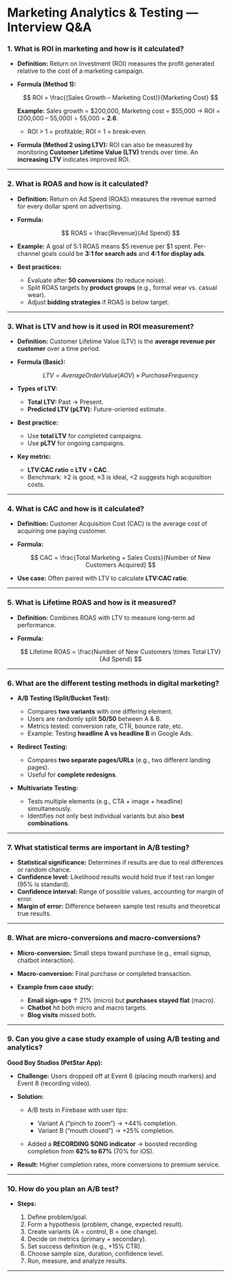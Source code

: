 # Marketing Analytics & Testing — Interview Q&A

### **1. What is ROI in marketing and how is it calculated?**

* **Definition:** Return on Investment (ROI) measures the profit generated relative to the cost of a marketing campaign.
* **Formula (Method 1):**

  $$
  ROI = \frac{(Sales Growth – Marketing Cost)}{Marketing Cost}
  $$

  **Example:** Sales growth = $200,000, Marketing cost = $55,000 →
  ROI = (200,000 – 55,000) ÷ 55,000 = **2.6**.

  * ROI > 1 = profitable; ROI = 1 = break-even.
* **Formula (Method 2 using LTV):**
  ROI can also be measured by monitoring **Customer Lifetime Value (LTV)** trends over time.
  An **increasing LTV** indicates improved ROI.

---

### **2. What is ROAS and how is it calculated?**

* **Definition:** Return on Ad Spend (ROAS) measures the revenue earned for every dollar spent on advertising.
* **Formula:**

  $$
  ROAS = \frac{Revenue}{Ad Spend}
  $$
* **Example:** A goal of 5:1 ROAS means $5 revenue per $1 spent.
  Per-channel goals could be **3:1 for search ads** and **4:1 for display ads**.
* **Best practices:**

  * Evaluate after **50 conversions** (to reduce noise).
  * Split ROAS targets by **product groups** (e.g., formal wear vs. casual wear).
  * Adjust **bidding strategies** if ROAS is below target.

---

### **3. What is LTV and how is it used in ROI measurement?**

* **Definition:** Customer Lifetime Value (LTV) is the **average revenue per customer** over a time period.
* **Formula (Basic):**

  $$
  LTV = Average Order Value (AOV) \times Purchase Frequency
  $$
* **Types of LTV:**

  * **Total LTV:** Past → Present.
  * **Predicted LTV (pLTV):** Future-oriented estimate.
* **Best practice:**

  * Use **total LTV** for completed campaigns.
  * Use **pLTV** for ongoing campaigns.
* **Key metric:**

  * **LTV:CAC ratio = LTV ÷ CAC**.
  * Benchmark: ≥2 is good, ≈3 is ideal, <2 suggests high acquisition costs.

---

### **4. What is CAC and how is it calculated?**

* **Definition:** Customer Acquisition Cost (CAC) is the average cost of acquiring one paying customer.
* **Formula:**

  $$
  CAC = \frac{Total Marketing + Sales Costs}{Number of New Customers Acquired}
  $$
* **Use case:** Often paired with LTV to calculate **LTV:CAC ratio**.

---

### **5. What is Lifetime ROAS and how is it measured?**

* **Definition:** Combines ROAS with LTV to measure long-term ad performance.
* **Formula:**

  $$
  Lifetime ROAS = \frac{Number of New Customers \times Total LTV}{Ad Spend}
  $$

---

### **6. What are the different testing methods in digital marketing?**

* **A/B Testing (Split/Bucket Test):**

  * Compares **two variants** with one differing element.
  * Users are randomly split **50/50** between A & B.
  * Metrics tested: conversion rate, CTR, bounce rate, etc.
  * Example: Testing **headline A vs headline B** in Google Ads.

* **Redirect Testing:**

  * Compares **two separate pages/URLs** (e.g., two different landing pages).
  * Useful for **complete redesigns**.

* **Multivariate Testing:**

  * Tests multiple elements (e.g., CTA + image + headline) simultaneously.
  * Identifies not only best individual variants but also **best combinations**.

---

### **7. What statistical terms are important in A/B testing?**

* **Statistical significance:** Determines if results are due to real differences or random chance.
* **Confidence level:** Likelihood results would hold true if test ran longer (95% is standard).
* **Confidence interval:** Range of possible values, accounting for margin of error.
* **Margin of error:** Difference between sample test results and theoretical true results.

---

### **8. What are micro-conversions and macro-conversions?**

* **Micro-conversion:** Small steps toward purchase (e.g., email signup, chatbot interaction).
* **Macro-conversion:** Final purchase or completed transaction.
* **Example from case study:**

  * **Email sign-ups** ↑ 21% (micro) but **purchases stayed flat** (macro).
  * **Chatbot** hit both micro and macro targets.
  * **Blog visits** missed both.

---

### **9. Can you give a case study example of using A/B testing and analytics?**

**Good Boy Studios (PetStar App):**

* **Challenge:** Users dropped off at Event 6 (placing mouth markers) and Event 8 (recording video).
* **Solution:**

  * A/B tests in Firebase with user tips:

    * Variant A (“pinch to zoom”) → +44% completion.
    * Variant B (“mouth closed”) → +25% completion.
  * Added a **RECORDING SONG indicator** → boosted recording completion from **62% to 67%** (70% for iOS).
* **Result:** Higher completion rates, more conversions to premium service.

---

### **10. How do you plan an A/B test?**

* **Steps:**

  1. Define problem/goal.
  2. Form a hypothesis (problem, change, expected result).
  3. Create variants (A = control, B = one change).
  4. Decide on metrics (primary + secondary).
  5. Set success definition (e.g., +15% CTR).
  6. Choose sample size, duration, confidence level.
  7. Run, measure, and analyze results.

---

